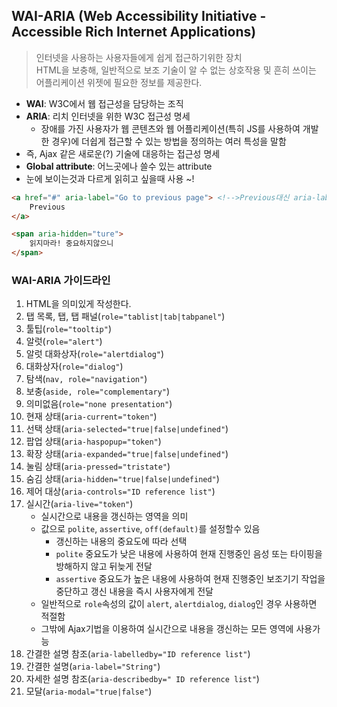 ## WAI-ARIA (Web Accessibility Initiative - Accessible Rich Internet Applications)
> 인터넷을 사용하는 사용자들에게 쉽게 접근하기위한 장치<br> HTML을 보충해, 일반적으로 보조 기술이 알 수 없는 상호작용 및 흔히 쓰이는 어플리케이션 위젯에 필요한 정보를 제공한다.
- **WAI**: W3C에서 웹 접근성을 담당하는 조직
- **ARIA**: 리치 인터넷을 위한 W3C 접근성 명세
    - 장애를 가진 사용자가 웹 콘텐츠와 웹 어플리케이션(특히 JS를 사용하여 개발한 경우)에 더쉽게 접근할 수 있는 방법을 정의하는 여러 특성을 말함
- 즉, Ajax 같은 새로운(?) 기술에 대응하는 접근성 명세
- **Global attribute**: 어느곳에나 쓸수 있는 attribute
- 눈에 보이는것과 다르게 읽히고 싶을때 사용 ~!

```HTML
<a href="#" aria-label="Go to previous page"> <!-->Previous대신 aria-label의 값으로 읽힌다. <-->
    Previous
</a>

<span aria-hidden="ture">
    읽지마라! 중요하지않으니
</span>
```

### WAI-ARIA 가이드라인
1. HTML을 의미있게 작성한다.
2. 탭 목록, 탭, 탭 패널(```role="tablist|tab|tabpanel"```)
3. 툴팁(```role="tooltip"```)
4. 알럿(```role="alert"```)
5. 알럿 대화상자(```role="alertdialog"```)
6. 대화상자(```role="dialog"```)
7. 탐색(```nav, role="navigation"```)
8. 보충(```aside, role="complementary"```)
9. 의미없음(```role="none presentation"```)
10. 현재 상태(```aria-current="token"```)
11. 선택 상태(```aria-selected="true|false|undefined"```)
12. 팝업 상태(```aria-haspopup="token"```)
13. 확장 상태(```aria-expanded="true|false|undefined"```)
14. 눌림 상태(```aria-pressed="tristate"```)
15. 숨김 상태(```aria-hidden="true|false|undefined"```)
16. 제어 대상(```aria-controls="ID reference list"```)
17. 실시간(```aria-live="token"```)
    - 실시간으로 내용을 갱신하는 영역을 의미
    - 값으로 ```polite```, ```assertive```, ```off(default)```를 설정할수 있음
        - 갱신하는 내용의 중요도에 따라 선택
        - ```polite``` 중요도가 낮은 내용에 사용하여 현재 진행중인 음성 또는 타이핑을 방해하지 않고 뒤늦게 전달
        - ```assertive``` 중요도가 높은 내용에 사용하여 현재 진행중인 보조기기 작업을 중단하고 갱신 내용을 즉시 사용자에게 전달
    - 일반적으로 ```role```속성의 값이 ```alert```, ```alertdialog```, ```dialog```인 경우 사용하면 적절함
    - 그밖에 Ajax기법을 이용하여 실시간으로 내용을 갱신하는 모든 영역에 사용가능
18. 간결한 설명 참조(```aria-labelledby="ID reference list"```)
19. 간결한 설명(```aria-label="String"```)
20. 자세한 설명 참조(```aria-describedby=" ID reference list"```)
21. 모달(```aria-modal="true|false"```)




